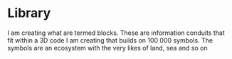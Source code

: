 # Library
I am creating what are termed blocks. These are information conduits that fit within a 3D code I am creating that builds on 100 000 symbols. The symbols are an ecosystem with the very likes of land, sea and so on
